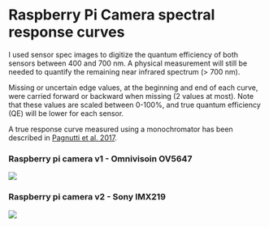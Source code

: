 # Raspberry Pi Camera spectral response curves

I used sensor spec images to digitize the quantum efficiency of both sensors between 400 and 700 nm. A physical measurement will still be needed to quantify the remaining near infrared spectrum (> 700 nm).

Missing or uncertain edge values, at the beginning and end of each curve, were carried forward or backward when missing (2 values at most). Note that these values are scaled between 0-100%, and true quantum efficiency (QE) will be lower for each sensor.

A true response curve measured using a monochromator has been described in [Pagnutti et al. 2017](https://www.spiedigitallibrary.org/journals/journal-of-electronic-imaging/volume-26/issue-01/013014/Laying-the-foundation-to-use-Raspberry-Pi-3-V2-camera/10.1117/1.JEI.26.1.013014.full?SSO=1).

### Raspberry pi camera v1 - Omnivisoin OV5647

![](https://raw.githubusercontent.com/khufkens/pi-camera-response-curves/master/Omnivision_OV5647.jpg)

### Raspberry pi camera v2 - Sony IMX219

![](https://raw.githubusercontent.com/khufkens/pi-camera-response-curves/master/Sony_IMX219.png)
